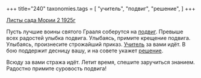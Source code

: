 +++
title="240"
taxonomies.tags = [
 "учитель",
 "подвиг",
 "решение",
]
+++

[Листы сада Мории 2 1925г](/agni/1925)

Пусть лучшие воины святого Грааля соберутся на [подвиг](/tags/подвиг). Превыше всех радостей улыбка подвига. Улыбаясь, примите крещение подвига. Улыбаясь, произнесите строжайший приказ. [Учитель](/tags/учитель) за вами идёт. В бою поддержит десницу вашу, и на совете укажет [решение](/tags/решение).   

Всюду за вами стража идёт. Летит время, спешите заручиться знанием. Радостно примите суровость подвига!   

